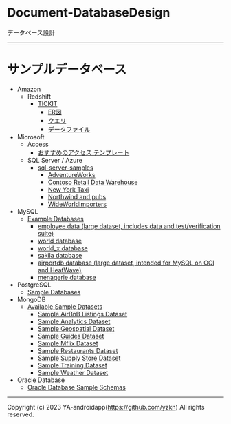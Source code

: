 # Document-DatabaseDesign

データベース設計

---

# サンプルデータベース

- Amazon
  - Redshift
    - [TICKIT](https://docs.aws.amazon.com/ja_jp/redshift/latest/dg/c_sampledb.html)
      - [ER図](https://docs.aws.amazon.com/ja_jp/redshift/latest/dg/images/tickitdb.png)
      - [クエリ](https://docs.aws.amazon.com/redshift/latest/gsg/rs-gsg-create-sample-db.html)
      - [データファイル](https://docs.aws.amazon.com/redshift/latest/gsg/samples/tickitdb.zip)
- Microsoft
  - Access
    - [おすすめのアクセス テンプレート](https://support.microsoft.com/ja-jp/office/%E3%81%8A%E3%81%99%E3%81%99%E3%82%81%E3%81%AE%E3%82%A2%E3%82%AF%E3%82%BB%E3%82%B9-%E3%83%86%E3%83%B3%E3%83%97%E3%83%AC%E3%83%BC%E3%83%88-e14f25e4-78b6-41de-8278-1afcfc91a9cb)
  - SQL Server / Azure
    - [sql-server-samples](https://github.com/microsoft/sql-server-samples)
      - [AdventureWorks](https://github.com/microsoft/sql-server-samples/tree/master/samples/databases/adventure-works)
      - [Contoso Retail Data Warehouse](https://github.com/microsoft/sql-server-samples/blob/master/samples/databases/contoso-data-warehouse)
      - [New York Taxi](https://learn.microsoft.com/ja-jp/azure/synapse-analytics/sql-data-warehouse/load-data-from-azure-blob-storage-using-copy)
      - [Northwind and pubs](https://github.com/microsoft/sql-server-samples/tree/master/samples/databases/northwind-pubs)
      - [WideWorldImporters](https://github.com/microsoft/sql-server-samples/tree/master/samples/databases/wide-world-importers)
- MySQL
  - [Example Databases](https://dev.mysql.com/doc/index-other.html)
    - [employee data (large dataset, includes data and test/verification suite)](https://github.com/datacharmer/test_db)
    - [world database](https://downloads.mysql.com/docs/world-db.zip)
    - [world_x database](https://downloads.mysql.com/docs/world_x-db.zip)
    - [sakila database](https://downloads.mysql.com/docs/sakila-db.zip)
    - [airportdb database (large dataset, intended for MySQL on OCI and HeatWave)](https://downloads.mysql.com/docs/airport-db.zip)
    - [menagerie database](https://downloads.mysql.com/docs/menagerie-db.zip)
- PostgreSQL
  - [Sample Databases](https://wiki.postgresql.org/wiki/Sample_Databases)
- MongoDB
  - [Available Sample Datasets](https://www.mongodb.com/docs/atlas/sample-data/#std-label-available-sample-datasets)
      - [Sample AirBnB Listings Dataset](https://www.mongodb.com/docs/atlas/sample-data/sample-airbnb/#std-label-sample-airbnb)
      - [Sample Analytics Dataset](https://www.mongodb.com/docs/atlas/sample-data/sample-analytics/#std-label-sample-analytics)
      - [Sample Geospatial Dataset](https://www.mongodb.com/docs/atlas/sample-data/sample-geospatial/#std-label-sample-geospatial)
      - [Sample Guides Dataset](https://www.mongodb.com/docs/atlas/sample-data/sample-guides/#std-label-sample-guides)
      - [Sample Mflix Dataset](https://www.mongodb.com/docs/atlas/sample-data/sample-mflix/#std-label-sample-mflix)
      - [Sample Restaurants Dataset](https://www.mongodb.com/docs/atlas/sample-data/sample-restaurants/#std-label-sample-restaurants)
      - [Sample Supply Store Dataset](https://www.mongodb.com/docs/atlas/sample-data/sample-supplies/#std-label-sample-supplies)
      - [Sample Training Dataset](https://www.mongodb.com/docs/atlas/sample-data/sample-training/#std-label-sample-training)
      - [Sample Weather Dataset](https://www.mongodb.com/docs/atlas/sample-data/sample-weather/#std-label-sample-weather)
- Oracle Database
  - [Oracle Database Sample Schemas](https://github.com/oracle/db-sample-schemas)

---

Copyright (c) 2023 YA-androidapp(https://github.com/yzkn) All rights reserved.
